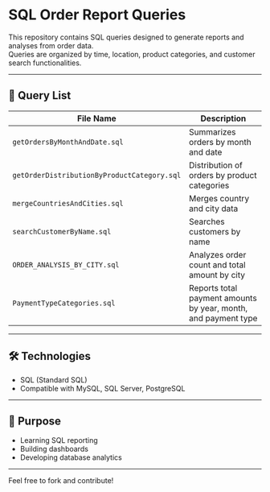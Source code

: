 # SQL Order Report Queries

This repository contains SQL queries designed to generate reports and analyses from order data.  
Queries are organized by time, location, product categories, and customer search functionalities.

---

## 📂 Query List

| File Name                         | Description                                     |
|----------------------------------|------------------------------------------------|
| `getOrdersByMonthAndDate.sql`    | Summarizes orders by month and date             |
| `getOrderDistributionByProductCategory.sql` | Distribution of orders by product categories  |
| `mergeCountriesAndCities.sql`    | Merges country and city data                     |
| `searchCustomerByName.sql`       | Searches customers by name                       |
| `ORDER_ANALYSIS_BY_CITY.sql`     | Analyzes order count and total amount by city   |
| `PaymentTypeCategories.sql`      | Reports total payment amounts by year, month, and payment type |

---

## 🛠️ Technologies

- SQL (Standard SQL)  
- Compatible with MySQL, SQL Server, PostgreSQL

---

## 📌 Purpose

- Learning SQL reporting  
- Building dashboards  
- Developing database analytics

---

Feel free to fork and contribute!  
